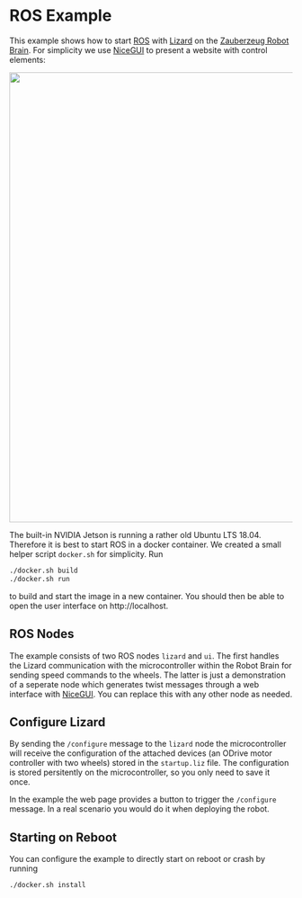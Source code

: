 # ROS Example

This example shows how to start [ROS](https://www.ros.org/) with [Lizard](https://lizard.dev/) on the [Zauberzeug Robot Brain](https://zauberzeug.com/product-robot-brain.html).
For simplicity we use [NiceGUI](https://nicegui.io/) to present a website with control elements:

<img src="https://raw.githubusercontent.com/zauberzeug/lizard/main/examples/ros/screenshot.png" width="800">

The built-in NVIDIA Jetson is running a rather old Ubuntu LTS 18.04.
Therefore it is best to start ROS in a docker container.
We created a small helper script `docker.sh` for simplicity.
Run

```bash
./docker.sh build
./docker.sh run
```

to build and start the image in a new container.
You should then be able to open the user interface on http://localhost.

## ROS Nodes

The example consists of two ROS nodes `lizard` and `ui`.
The first handles the Lizard communication with the microcontroller within the Robot Brain for sending speed commands to the wheels.
The latter is just a demonstration of a seperate node which generates twist messages through a web interface with [NiceGUI](https://nicegui.io/).
You can replace this with any other node as needed.

## Configure Lizard

By sending the `/configure` message to the `lizard` node the microcontroller will receive the configuration of the attached devices (an ODrive motor controller with two wheels) stored in the `startup.liz` file.
The configuration is stored persitently on the microcontroller, so you only need to save it once.

In the example the web page provides a button to trigger the `/configure` message.
In a real scenario you would do it when deploying the robot.

## Starting on Reboot

You can configure the example to directly start on reboot or crash by running

```bash
./docker.sh install
```
